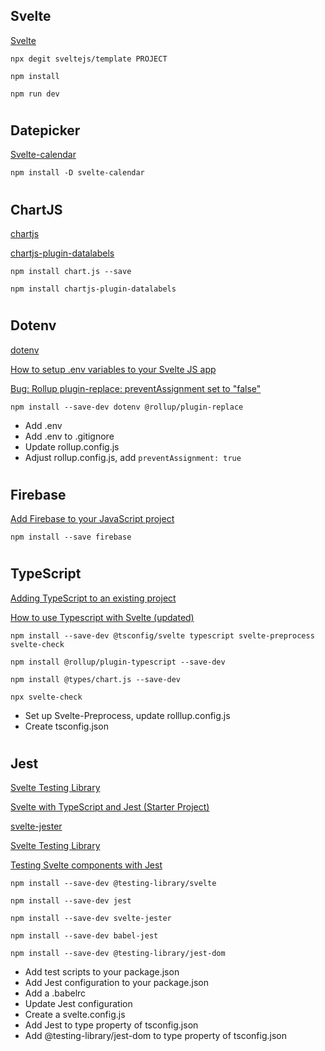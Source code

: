 ## Svelte

[Svelte](https://svelte.dev/)

```
npx degit sveltejs/template PROJECT

npm install

npm run dev
```

#

## Datepicker

[Svelte-calendar](https://github.com/6eDesign/svelte-calendar)

```
npm install -D svelte-calendar
```

#

## ChartJS

[chartjs](https://www.chartjs.org/docs/latest/getting-started/installation.html)

[chartjs-plugin-datalabels](https://www.npmjs.com/package/chartjs-plugin-datalabels)

```
npm install chart.js --save

npm install chartjs-plugin-datalabels
```

#

## Dotenv

[dotenv](https://www.npmjs.com/package/dotenv)

[How to setup .env variables to your Svelte JS app](https://medium.com/dev-cafe/how-to-setup-env-variables-to-your-svelte-js-app-c1579430f032)

[Bug: Rollup plugin-replace: preventAssignment set to "false"](https://github.com/sveltejs/sapper-template/issues/302)

```
npm install --save-dev dotenv @rollup/plugin-replace
```

- Add .env
- Add .env to .gitignore
- Update rollup.config.js
- Adjust rollup.config.js, add `preventAssignment: true`

#

## Firebase

[Add Firebase to your JavaScript project](https://firebase.google.com/docs/web/setup)

```
npm install --save firebase
```

#

## TypeScript

[Adding TypeScript to an existing project](https://svelte.dev/blog/svelte-and-typescript)

[How to use Typescript with Svelte (updated)](https://codechips.me/how-to-use-typescript-with-svelte/)

```
npm install --save-dev @tsconfig/svelte typescript svelte-preprocess svelte-check

npm install @rollup/plugin-typescript --save-dev

npm install @types/chart.js --save-dev

npx svelte-check
```

- Set up Svelte-Preprocess, update rolllup.config.js
- Create tsconfig.json

#

## Jest

[Svelte Testing Library](https://testing-library.com/docs/svelte-testing-library/intro)

[Svelte with TypeScript and Jest (Starter Project)](https://daveceddia.com/svelte-typescript-jest/)

[svelte-jester](https://github.com/mihar-22/svelte-jester#typescript)

[Svelte Testing Library](https://github.com/testing-library/svelte-testing-library)

[Testing Svelte components with Jest ](https://dev.to/jpblancodb/testing-svelte-components-with-jest-53h3)

```
npm install --save-dev @testing-library/svelte

npm install --save-dev jest

npm install --save-dev svelte-jester

npm install --save-dev babel-jest

npm install --save-dev @testing-library/jest-dom

```

- Add test scripts to your package.json
- Add Jest configuration to your package.json
- Add a .babelrc
- Update Jest configuration
- Create a svelte.config.js
- Add Jest to type property of tsconfig.json
- Add @testing-library/jest-dom to type property of tsconfig.json
